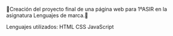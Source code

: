 🔴Creación del proyecto final de una página web para 1ºASIR en la asignatura Lenguajes de marca.🔴

Lenguajes utilizados:
HTML
CSS
JavaScript
